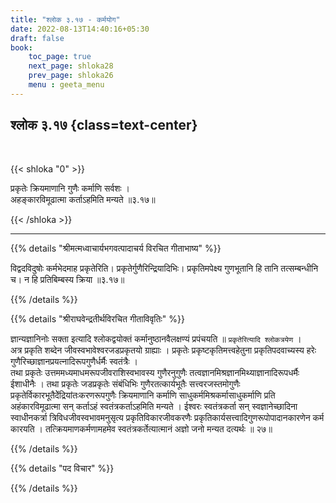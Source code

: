 ```yaml
---
title: "श्लोक ३.१७ - कर्मयोग"
date: 2022-08-13T14:40:16+05:30
draft: false
book:
    toc_page: true
    next_page: shloka28
    prev_page: shloka26
    menu : geeta_menu
---
```




## श्लोक ३.१७ {class=text-center}

<br/>

{{< shloka  "0"  >}}

प्रकृतेः क्रियमाणानि गुणैः कर्माणि सर्वशः ।  
अहङ्कारविमूढात्मा कर्ताऽहमिति मन्यते ॥३.१७॥  

{{< /shloka >}}

---


{{% details "श्रीमत्मध्वाचार्यभगवत्पादाचर्य विरचित  गीताभाष्य" %}}

विद्वदविदुषोः कर्मभेदमाह प्रकृतेरिति। प्रकृतेर्गुणैरिन्द्रियादिभिः। प्रकृतिमपेक्ष्य गुणभूतानि हि तानि तत्सम्बन्धीनि च। न हि प्रतिबिम्बस्य क्रिया  ॥३.१७॥ 

{{% /details %}}



{{% details "श्रीराघवेन्द्रतीर्थविरचित गीताविवृतिः" %}}

ज्ञान्यज्ञानिनोः सक्ता इत्यादि श्लोकद्वयोक्तं कर्मानुष्ठानवैलक्षण्यं 
प्रपंचयति ॥ `प्रकृतेरित्यादि श्लोकत्रयेण` ।   
अत्र प्रकृति शब्देन जीवस्वभावेश्वरजडप्रकृतयो ग्राह्याः । 
प्रकृतेः प्रकृष्टकृतिमत्त्वहेतुना प्रकृतिपदवाच्यस्य हरेः 
गुणैरिच्छाज्ञानप्रयत्नादिरूपगुणैर्धर्मैः स्वतंत्रैः ।  
तथा प्रकृतेः उत्तममध्यमाधमरूपजीवराशिस्वभावस्य 
गुणैरनुगुणैः तत्वज्ञानमिश्रज्ञानमिथ्याज्ञानादिरूपधर्मैः ईशाधीनैः । 
तथा प्रकृतेः जडप्रकृतेः संबंधिभिः गुणैरतत्कार्यभूतैः
सत्त्वरजस्तमोगुणैः प्रकृतेर्विकारभूतैदेेंद्रियांतःकरणरूपगुणैः 
क्रियमाणानि  कर्माणि साधुकर्ममिश्रकर्मासाधुकर्माणि प्रति 
अहंकारविमूढात्मा सन्‌ कर्ताऽहं स्वतंत्रकर्ताऽहमिति मन्यते । 
ईश्वरः स्वतंत्रकर्ता सन्‌ स्वज्ञानेच्छादिना
स्वाधीनकर्त्रा त्रिविधजीवस्वभावमनुसृत्य प्रकृतिविकारजीवकरणैः
प्रकृतिकार्यसत्त्वादिगुणरूपोपादानकारणेन कर्म कारयति ।
तत्क्रियमाणकर्मणामहमेव स्वतंत्रकर्तेत्यात्मानं अज्ञो जनो मन्यत दत्यर्थः ॥ २७॥

{{% /details %}}



{{% details "पद विचार" %}}


{{% /details %}}
